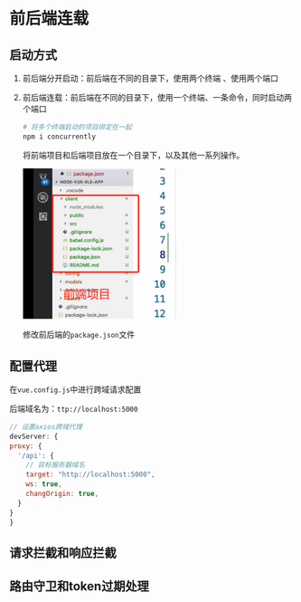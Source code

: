 # 前后端连载

## 启动方式

1. 前后端分开启动：前后端在不同的目录下，使用两个终端 、使用两个端口

2. 前后端连载：前后端在不同的目录下，使用一个终端、一条命令，同时启动两个端口

   ```sh
   # 将多个终端启动的项目绑定在一起
   npm i concurrently 
   ```

   将前端项目和后端项目放在一个目录下，以及其他一系列操作。

   <img src="2023-08-13-前后端连载.assets/image-20230813172128832.png" alt="image-20230813172128832" style="zoom: 80%;" />

   修改前后端的`package.json`文件


## 配置代理

在`vue.config.js`中进行跨域请求配置

后端域名为：`ttp://localhost:5000`

```js
// 设置axios跨域代理
devServer: {
proxy: {
  '/api': {
    // 目标服务器域名
    target: "http://localhost:5000",
    ws: true,
    changOrigin: true,
  }
}
}
```

## 请求拦截和响应拦截





## 路由守卫和token过期处理 



